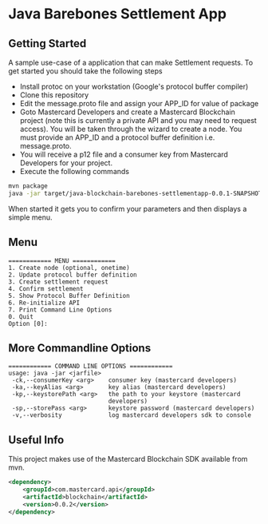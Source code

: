# Java Barebones Settlement App #

## Getting Started ##
A sample use-case of a application that can make Settlement requests. To get started you should take the following steps

 * Install protoc on your workstation (Google's protocol buffer compiler)
 * Clone this repository
 * Edit the message.proto file and assign your APP_ID for value of package
 * Goto Mastercard Developers and create a Mastercard Blockchain project (note this is currently a private API and you may need to request access). You will be taken through the wizard to create a node. You must provide an APP_ID and a protocol buffer definition i.e. message.proto.
 * You will receive a p12 file and a consumer key from Mastercard Developers for your project.
 * Execute the following commands
```bash
mvn package
java -jar target/java-blockchain-barebones-settlementapp-0.0.1-SNAPSHOT-jar-with-dependencies -kp <path to p12> -ck <your consumer key>
```

When started it gets you to confirm your parameters and then displays a simple menu. 

## Menu ##
```
============ MENU ============
1. Create node (optional, onetime)
2. Update protocol buffer definition
3. Create settlement request
4. Confirm settlement
5. Show Protocol Buffer Definition
6. Re-initialize API
7. Print Command Line Options
0. Quit
Option [0]: 
```

## More Commandline Options ##
```
============ COMMAND LINE OPTIONS ============
usage: java -jar <jarfile>
 -ck,--consumerKey <arg>    consumer key (mastercard developers)
 -ka,--keyAlias <arg>       key alias (mastercard developers)
 -kp,--keystorePath <arg>   the path to your keystore (mastercard
                            developers)
 -sp,--storePass <arg>      keystore password (mastercard developers)
 -v,--verbosity             log mastercard developers sdk to console
```

## Useful Info ##
This project makes use of the Mastercard Blockchain SDK available from mvn.

```xml
<dependency>
	<groupId>com.mastercard.api</groupId>
	<artifactId>blockchain</artifactId>
	<version>0.0.2</version>
</dependency>

```
